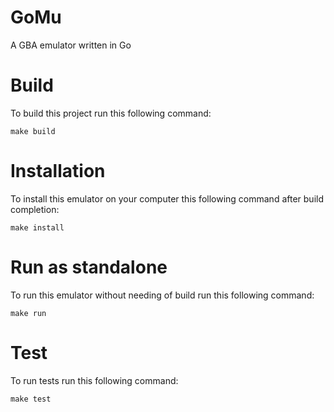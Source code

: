 # GoMu
A GBA emulator written in Go

# Build
To build this project run this following command:

`make build`

# Installation
To install this emulator on your computer this following command after build completion:

`make install`

# Run as standalone
To run this emulator without needing of build run this following command:

`make run`

# Test
To run tests run this following command:

`make test`